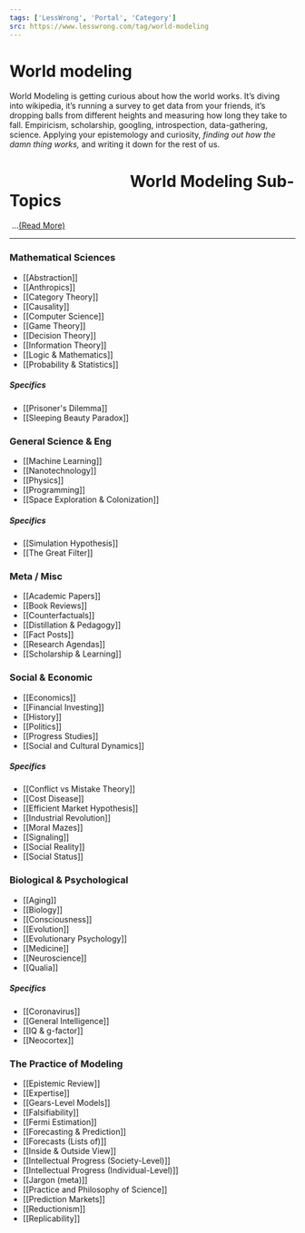 ```yaml
---
tags: ['LessWrong', 'Portal', 'Category']
src: https://www.lesswrong.com/tag/world-modeling
---
```


# World modeling
World Modeling is getting curious about how the world works. It’s diving into wikipedia, it’s running a survey to get data from your friends, it’s dropping balls from different heights and measuring how long they take to fall. Empiricism, scholarship, googling, introspection, data-gathering, science. Applying your epistemology and curiosity, *finding out how the damn thing works,* and writing it down for the rest of us.

#                                 World Modeling Sub-Topics
 ...[(Read More)]()



---

### Mathematical Sciences
- [[Abstraction]]
- [[Anthropics]]
- [[Category Theory]]
- [[Causality]]
- [[Computer Science]]
- [[Game Theory]]
- [[Decision Theory]]
- [[Information Theory]]
- [[Logic & Mathematics]]
- [[Probability & Statistics]]

##### Specifics
- [[Prisoner's Dilemma]]
- [[Sleeping Beauty Paradox]]


### General Science & Eng
- [[Machine Learning]]
- [[Nanotechnology]]
- [[Physics]]
- [[Programming]]
- [[Space Exploration & Colonization]]

##### Specifics
- [[Simulation Hypothesis]]
- [[The Great Filter]]


### Meta / Misc
- [[Academic Papers]]
- [[Book Reviews]]
- [[Counterfactuals]]
- [[Distillation & Pedagogy]]
- [[Fact Posts]]
- [[Research Agendas]]
- [[Scholarship & Learning]]


### Social & Economic
- [[Economics]]
- [[Financial Investing]]
- [[History]]
- [[Politics]]
- [[Progress Studies]]
- [[Social and Cultural Dynamics]]

##### Specifics
- [[Conflict vs Mistake Theory]]
- [[Cost Disease]]
- [[Efficient Market Hypothesis]]
- [[Industrial Revolution]]
- [[Moral Mazes]]
- [[Signaling]]
- [[Social Reality]]
- [[Social Status]]


### Biological & Psychological
- [[Aging]]
- [[Biology]]
- [[Consciousness]]
- [[Evolution]]
- [[Evolutionary Psychology]]
- [[Medicine]]
- [[Neuroscience]]
- [[Qualia]]

##### Specifics
- [[Coronavirus]]
- [[General Intelligence]]
- [[IQ & g-factor]]
- [[Neocortex]]


### The Practice of Modeling
- [[Epistemic Review]]
- [[Expertise]]
- [[Gears-Level Models]]
- [[Falsifiability]]
- [[Fermi Estimation]]
- [[Forecasting & Prediction]]
- [[Forecasts (Lists of)]]
- [[Inside & Outside View]]
- [[Intellectual Progress (Society-Level)]]
- [[Intellectual Progress (Individual-Level)]]
- [[Jargon (meta)]]
- [[Practice and Philosophy of Science]]
- [[Prediction Markets]]
- [[Reductionism]]
- [[Replicability]]


